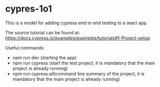 # cypres-1o1

This is a model for adding cypress end to end testing to a react app.

The source tutorial can be found at: https://docs.cypress.io/examples/examples/tutorials#1-Project-setup

Useful commands:

- npm run dev (starting the app)
- npm run cypress (start the test project, it is mandatory that the main project is already running)
- npm run cypress:all(command line summary of the project, it is mandatory that the main project is already running)